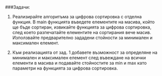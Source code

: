 ###Задачи: 

 1. Реализирайте алгоритъма за цифрова сортировка с отделна функция. В main функцията въведете елементите на 
	масива, който ще бъде сортиран, извикайте функцията за цифрова сортировка, след което разпечатайте елементите 
	на сортирания вече масив. Използвайте предварително зададени стойности за минимален и максимален елемент.

 2. Към реализацията от зад. 1 добавете възможност за определяне на минимален и максимален елемент след въвеждане 
	на всички елементи в масива и подавайте стойностите за min и max като параметри на функцията за цифрова сортировка. 

